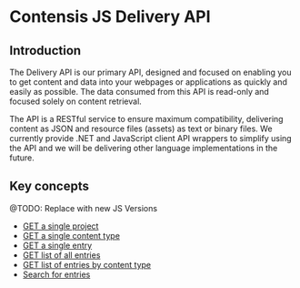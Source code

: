 # Contensis JS Delivery API

## Introduction
The Delivery API is our primary API, designed and focused on enabling you to get content and data into your webpages or applications as quickly and easily as possible. The data consumed from this API is read-only and focused solely on content retrieval.

The API is a RESTful service to ensure maximum compatibility, delivering content as JSON and resource files (assets) as text or binary files. We currently provide .NET and JavaScript client API wrappers to simplify using the API and we will be delivering other language implementations in the future.

## Key concepts

@TODO: Replace with new JS Versions
- [GET a single project](/key-concepts/get-project.md)
- [GET a single content type](/key-concepts/get-contenttype.md)
- [GET a single entry](/key-concepts/get-entry.md)
- [GET list of all entries](/key-concepts/list-entries.md)
- [GET list of entries by content type](/key-concepts/list-entries-by-content-type.md)
- [Search for entries](/search/search-basics.md)
